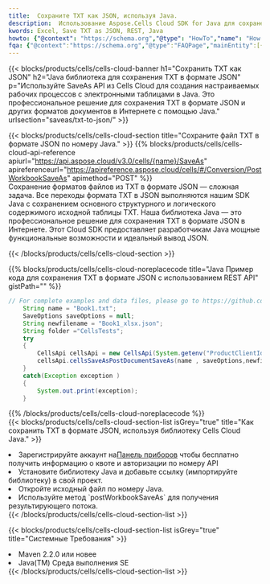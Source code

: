 ```yaml
---
title:  Сохраните TXT как JSON, используя Java.
description:  Использование Aspose.Cells Cloud SDK for Java для сохранения файла формата TXT в формате JSON.
kwords: Excel, Save TXT as JSON, REST, Java
howto: {"@context": "https://schema.org","@type": "HowTo","name": "How to save TXT as JSON using the Cells Cloud Java library.","description": "How to save TXT as JSON using the Cells Cloud Java library.","image": {"@type": "ImageObject"},"url": "/java/saveas/txt-to-json/","step": [{ "@type": "HowToStep","name": "How to save TXT as JSON using the Cells Cloud Java library. step 1", "image": {"@type": "ImageObject",},"url": "/java/saveas/txt-to-json/","text": "Register an account at <a href='https://dashboard.aspose.cloud/'>Dashboard</a> to get free API quota & authorization details",},{ "@type": "HowToStep","name": "How to save TXT as JSON using the Cells Cloud Java library. step 1", "image": {"@type": "ImageObject",},"url": "/java/saveas/txt-to-json/","text": "Install Java library and add the reference (import the library) to your project.",},{ "@type": "HowToStep","name": "How to save TXT as JSON using the Cells Cloud Java library. step 1", "image": {"@type": "ImageObject",},"url": "/java/saveas/txt-to-json/","text": "Open the source file in Java.",},{ "@type": "HowToStep","name": "How to save TXT as JSON using the Cells Cloud Java library. step 1", "image": {"@type": "ImageObject",},"url": "/java/saveas/txt-to-json/","text": "Use the `postWorkbookSaveAs` method to retrieve the resulting stream.",}, ],"supply": {"@type": "HowToSupply","name": "document"},"tool": [{"@type": "HowToTool","name": "IntelliJ IDEA, Visual Studio Code, Eclipse"},{"@type": "HowToTool","name": "Aspose Cells"}],"totalTime": "PT6M"}
fqa: {"@context":"https://schema.org","@type":"FAQPage","mainEntity":[{"@type":"Question","name":"Why save file as other formats file in C# using REST API?","acceptedAnswer":{"@type":"Answer","text":"Documents are encoded in many ways, and some files may be incompatible with the software you use. To open and read such files, just save them as appropriate file formats.<br/><ol><li>Install .NET SDK and add the reference (import the library) to your project.</li><li>Open the source file in C# using REST API.</li><li>Call the PostWorkbookSaveAsRequest() method, passing an output filename with required extension.</li><li>Get the result of save as a separate file.</li></ol>"}},{"@type":"Question","name":"What file formats can I save as with your C# library?","acceptedAnswer":{"@type":"Answer","text":"We support a variety of file formats for conversion using .NET library, including XLSX, Excel, xls , PDF, CSV, HTML, Markdown, XML, PNG, JPG, TIFF, Json, TXT and many more."}},{"@type":"Question","name":"What is the maximum allowed file size for conversion using this .NET library?","acceptedAnswer":{"@type":"Answer","text":"There are no file size limits for format conversions using .NET library."}}]}
---
```

{{< blocks/products/cells/cells-cloud-banner h1="Сохранить TXT как JSON" h2="Java библиотека для сохранения TXT в формате JSON" p="Используйте SaveAs API из Cells Cloud для создания настраиваемых рабочих процессов с электронными таблицами в Java. Это профессиональное решение для сохранения TXT в формате JSON и других форматов документов в Интернете с помощью Java." urlsection="saveas/txt-to-json/" >}}

{{< blocks/products/cells/cells-cloud-section title="Сохраните файл TXT в формате JSON по номеру Java." >}}
{{% blocks/products/cells/cells-cloud-api-reference apiurl="https://api.aspose.cloud/v3.0/cells/{name}/SaveAs" apireferenceurl="https://apireference.aspose.cloud/cells/#/Conversion/PostWorkbookSaveAs" apimethod="POST" %}}
<br/>
Сохранение форматов файлов из TXT в формате JSON — сложная задача. Все переходы формата TXT в JSON выполняются нашим SDK Java с сохранением основного структурного и логического содержимого исходной таблицы TXT. Наша библиотека Java — это профессиональное решение для сохранения TXT в формате JSON в Интернете. Этот Cloud SDK предоставляет разработчикам Java мощные функциональные возможности и идеальный вывод JSON.

{{< /blocks/products/cells/cells-cloud-section >}}

{{% blocks/products/cells/cells-cloud-noreplacecode title="Java Пример кода для сохранения TXT в формате JSON с использованием REST API" gistPath="" %}}
  
```java
// For complete examples and data files, please go to https://github.com/aspose-cells-cloud/aspose-cells-cloud-java/
    String name = "Book1.txt";
    SaveOptions saveOptions = null;
    String newfilename = "Book1_xlsx.json";
    String folder ="CellsTests";
    try 
    {
        CellsApi cellsApi = new CellsApi(System.getenv("ProductClientId"), System.getenv("ProductClientSecret"));
        cellsApi.cellsSaveAsPostDocumentSaveAs(name , saveOptions,newfilename,false,false,folder,null,null,null,true);                       
    }
    catch(Exception exception )
    {
        System.out.print(exception);
    }
```
  
{{% /blocks/products/cells/cells-cloud-noreplacecode %}}
<br/>
{{< blocks/products/cells/cells-cloud-section-list isGrey="true" title="Как сохранить TXT в формате JSON, используя библиотеку Cells Cloud Java." >}}
<li> Зарегистрируйте аккаунт на<a href="https://dashboard.aspose.cloud/">Панель приборов</a> чтобы бесплатно получить информацию о квоте и авторизации по номеру API</li>
<li>Установите библиотеку Java и добавьте ссылку (импортируйте библиотеку) в свой проект.</li>
<li>Откройте исходный файл по номеру Java.</li>
<li>Используйте метод `postWorkbookSaveAs` для получения результирующего потока.</li>
{{< /blocks/products/cells/cells-cloud-section-list >}}

{{< blocks/products/cells/cells-cloud-section-list isGrey="true" title="Системные Требования" >}}
<li>Maven 2.2.0 или новее</li>
<li>Java(TM) Среда выполнения SE</li>
{{< /blocks/products/cells/cells-cloud-section-list >}}
